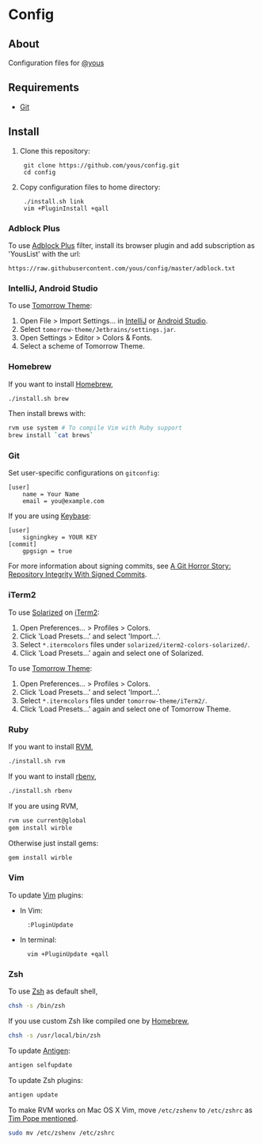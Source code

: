 # Config

## About

Configuration files for [@yous](https://github.com/yous)

## Requirements

- [Git][]

[Git]: http://git-scm.com

## Install

1. Clone this repository:

        git clone https://github.com/yous/config.git
        cd config

2. Copy configuration files to home directory:

        ./install.sh link
        vim +PluginInstall +qall

### Adblock Plus

To use [Adblock Plus][] filter, install its browser plugin and add subscription as 'YousList' with the url:

```
https://raw.githubusercontent.com/yous/config/master/adblock.txt
```

[Adblock Plus]: https://adblockplus.org

### IntelliJ, Android Studio

To use [Tomorrow Theme][]:

[Tomorrow Theme]: https://github.com/ChrisKempson/Tomorrow-Theme

1. Open File > Import Settings… in [IntelliJ][] or [Android Studio][].
2. Select `tomorrow-theme/Jetbrains/settings.jar`.
3. Open Settings > Editor > Colors & Fonts.
4. Select a scheme of Tomorrow Theme.

[IntelliJ]: http://www.jetbrains.com/idea/
[Android Studio]: http://developer.android.com/sdk/installing/studio.html

### Homebrew

If you want to install [Homebrew][],

[Homebrew]: http://brew.sh

``` sh
./install.sh brew
```

Then install brews with:

``` sh
rvm use system # To compile Vim with Ruby support
brew install `cat brews`
```

### Git

Set user-specific configurations on `gitconfig`:

```
[user]
	name = Your Name
	email = you@example.com
```

If you are using [Keybase][]:

[Keybase]: https://keybase.io

```
[user]
	signingkey = YOUR KEY
[commit]
	gpgsign = true
```

For more information about signing commits, see [A Git Horror Story: Repository Integrity With Signed Commits](http://mikegerwitz.com/papers/git-horror-story).

### iTerm2

To use [Solarized][] on [iTerm2][]:

[Solarized]: https://github.com/altercation/solarized
[iTerm2]: http://www.iterm2.com

1. Open Preferences… > Profiles > Colors.
2. Click 'Load Presets…' and select 'Import…'.
3. Select `*.itermcolors` files under `solarized/iterm2-colors-solarized/`.
4. Click 'Load Presets…' again and select one of Solarized.

To use [Tomorrow Theme][]:

1. Open Preferences… > Profiles > Colors.
2. Click 'Load Presets…' and select 'Import…'.
3. Select `*.itermcolors` files under `tomorrow-theme/iTerm2/`.
4. Click 'Load Presets…' again and select one of Tomorrow Theme.

### Ruby

If you want to install [RVM][],

[RVM]: http://rvm.io

``` sh
./install.sh rvm
```

If you want to install [rbenv][],

[rbenv]: https://github.com/sstephenson/rbenv

``` sh
./install.sh rbenv
```

If you are using RVM,

``` sh
rvm use current@global
gem install wirble
```

Otherwise just install gems:

``` sh
gem install wirble
```

### Vim

To update [Vim][] plugins:

[Vim]: http://www.vim.org

- In Vim:

        :PluginUpdate

- In terminal:

        vim +PluginUpdate +qall

### Zsh

To use [Zsh][] as default shell,

[Zsh]: http://www.zsh.org

``` sh
chsh -s /bin/zsh
```

If you use custom Zsh like compiled one by [Homebrew][],

``` sh
chsh -s /usr/local/bin/zsh
```

To update [Antigen][]:

[Antigen]: http://antigen.sharats.me

``` sh
antigen selfupdate
```

To update Zsh plugins:

``` sh
antigen update
```

To make RVM works on Mac OS X Vim, move `/etc/zshenv` to `/etc/zshrc` as [Tim Pope mentioned](https://github.com/tpope/vim-rvm#faq).

``` sh
sudo mv /etc/zshenv /etc/zshrc
```
